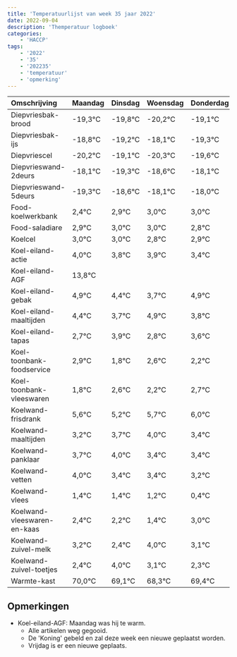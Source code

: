 ```yaml
---
title: 'Temperatuurlijst van week 35 jaar 2022'
date: 2022-09-04
description: 'Themperatuur logboek'
categories:
    - 'HACCP'
tags:
    - '2022'
    - '35'
    - '202235'
    - 'temperatuur'
    - 'opmerking'
---
```

|Omschrijving|Maandag|Dinsdag|Woensdag|Donderdag|Vrijdag|Zaterdag|Zondag|
|:---|:---|:---|:---|:---|:---|:---|:---|
|Diepvriesbak-brood|-19,3°C|-19,8°C|-20,2°C|-19,1°C|-20,3°C|-19,6°C|-19,1°C|
|Diepvriesbak-ijs|-18,8°C|-19,2°C|-18,1°C|-19,3°C|-18,6°C|-18,1°C|-18,0°C|
|Diepvriescel|-20,2°C|-19,1°C|-20,3°C|-19,6°C|-19,1°C|-19,0°C|-19,0°C|
|Diepvrieswand-2deurs|-18,1°C|-19,3°C|-18,6°C|-18,1°C|-18,0°C|-18,0°C|-18,2°C|
|Diepvrieswand-5deurs|-19,3°C|-18,6°C|-18,1°C|-18,0°C|-18,0°C|-18,2°C|-18,1°C|
|Food-koelwerkbank|2,4°C|2,9°C|3,0°C|3,0°C|2,8°C|2,9°C|2,4°C|
|Food-saladiare|2,9°C|3,0°C|3,0°C|2,8°C|2,9°C|2,4°C|1,7°C|
|Koelcel|3,0°C|3,0°C|2,8°C|2,9°C|2,4°C|1,7°C|2,9°C|
|Koel-eiland-actie|4,0°C|3,8°C|3,9°C|3,4°C|2,7°C|3,9°C|2,8°C|
|Koel-eiland-AGF|13,8°C| | | |3,9°C|2,8°C|3,6°C|
|Koel-eiland-gebak|4,9°C|4,4°C|3,7°C|4,9°C|3,8°C|4,6°C|4,2°C|
|Koel-eiland-maaltijden|4,4°C|3,7°C|4,9°C|3,8°C|4,6°C|4,2°C|4,7°C|
|Koel-eiland-tapas|2,7°C|3,9°C|2,8°C|3,6°C|3,2°C|3,7°C|4,0°C|
|Koel-toonbank-foodservice|2,9°C|1,8°C|2,6°C|2,2°C|2,7°C|3,0°C|2,4°C|
|Koel-toonbank-vleeswaren|1,8°C|2,6°C|2,2°C|2,7°C|3,0°C|2,4°C|2,4°C|
|Koelwand-frisdrank|5,6°C|5,2°C|5,7°C|6,0°C|5,4°C|5,4°C|5,2°C|
|Koelwand-maaltijden|3,2°C|3,7°C|4,0°C|3,4°C|3,4°C|3,2°C|2,4°C|
|Koelwand-panklaar|3,7°C|4,0°C|3,4°C|3,4°C|3,2°C|2,4°C|4,0°C|
|Koelwand-vetten|4,0°C|3,4°C|3,4°C|3,2°C|2,4°C|4,0°C|3,1°C|
|Koelwand-vlees|1,4°C|1,4°C|1,2°C|0,4°C|2,0°C|1,1°C|0,3°C|
|Koelwand-vleeswaren-en-kaas|2,4°C|2,2°C|1,4°C|3,0°C|2,1°C|1,3°C|2,4°C|
|Koelwand-zuivel-melk|3,2°C|2,4°C|4,0°C|3,1°C|2,3°C|3,4°C|2,3°C|
|Koelwand-zuivel-toetjes|2,4°C|4,0°C|3,1°C|2,3°C|3,4°C|2,3°C|3,3°C|
|Warmte-kast|70,0°C|69,1°C|68,3°C|69,4°C|68,3°C|69,3°C|70,0°C|

## Opmerkingen
- Koel-eiland-AGF: Maandag was hij te warm. 
    - Alle artikelen weg gegooid.
    - De 'Koning' gebeld en zal deze week een nieuwe geplaatst worden.
    - Vrijdag is er een nieuwe geplaats.

